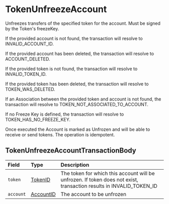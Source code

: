 # TokenUnfreezeAccount

Unfreezes transfers of the specified token for the account. Must be signed by the Token's freezeKey.

If the provided account is not found, the transaction will resolve to INVALID\_ACCOUNT\_ID.

If the provided account has been deleted, the transaction will resolve to ACCOUNT\_DELETED.

If the provided token is not found, the transaction will resolve to INVALID\_TOKEN\_ID.

If the provided token has been deleted, the transaction will resolve to TOKEN\_WAS\_DELETED.

If an Association between the provided token and account is not found, the transaction will resolve to TOKEN\_NOT\_ASSOCIATED\_TO\_ACCOUNT.

If no Freeze Key is defined, the transaction will resolve to TOKEN\_HAS\_NO\_FREEZE\_KEY.

Once executed the Account is marked as Unfrozen and will be able to receive or send tokens. The operation is idempotent.

## TokenUnfreezeAccountTransactionBody

| Field | Type | Description |
| :--- | :--- | :--- |
| `token` | [TokenID](../basic-types/tokenid.md) | The token for which this account will be unfrozen. If token does not exist, transaction results in INVALID\_TOKEN\_ID  |
| `account` | [AccountID](../basic-types/accountid.md) | The account to be unfrozen  |

